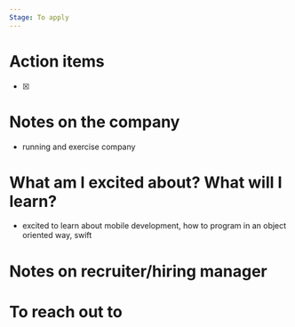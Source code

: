 ```yaml
---
Stage: To apply
---
```

# Action items

- [x]

# Notes on the company

- running and exercise company

  

# What am I excited about? What will I learn?

- excited to learn about mobile development, how to program in an object oriented way, swift

  

# Notes on recruiter/hiring manager

  

# To reach out to